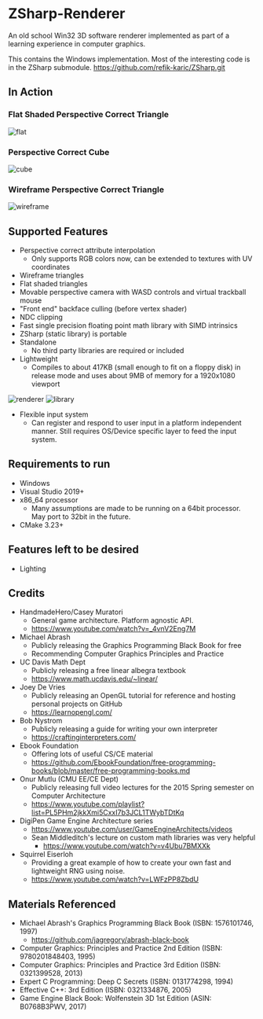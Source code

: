 # ZSharp-Renderer
An old school Win32 3D software renderer implemented as part of a learning experience in computer graphics.

This contains the Windows implementation. Most of the interesting code is in the ZSharp submodule.
https://github.com/refik-karic/ZSharp.git

## In Action

### Flat Shaded Perspective Correct Triangle
![flat](https://user-images.githubusercontent.com/54491280/207509581-63e4f4a4-85fe-4d37-be0c-b78de3a8abb1.png)

### Perspective Correct Cube
![cube](https://user-images.githubusercontent.com/54491280/207509866-aa91991b-8817-4261-ba7d-a198188ddf7f.png)

### Wireframe Perspective Correct Triangle
![wireframe](https://user-images.githubusercontent.com/54491280/207510415-bb6975f5-9010-44ba-b5b0-503438dd1ff8.png)

## Supported Features
- Perspective correct attribute interpolation
  - Only supports RGB colors now, can be extended to textures with UV coordinates
- Wireframe triangles
- Flat shaded triangles
- Movable perspective camera with WASD controls and virtual trackball mouse
- "Front end" backface culling (before vertex shader)
- NDC clipping
- Fast single precision floating point math library with SIMD intrinsics
- ZSharp (static library) is portable
- Standalone
  - No third party libraries are required or included
- Lightweight
  - Compiles to about 417KB (small enough to fit on a floppy disk) in release mode and uses about 9MB of memory for a 1920x1080 viewport

![renderer](https://user-images.githubusercontent.com/54491280/144987286-9ffd78e6-f413-488a-b1b2-f98fded9ec2b.png)
![library](https://user-images.githubusercontent.com/54491280/144987288-a9153e38-7192-4ef9-9b3e-3402ff311d0f.png)
- Flexible input system
  - Can register and respond to user input in a platform independent manner. Still requires OS/Device specific layer to feed the input system.

## Requirements to run
- Windows
- Visual Studio 2019+
- x86_64 processor
  - Many assumptions are made to be running on a 64bit processor. May port to 32bit in the future.
- CMake 3.23+

## Features left to be desired
- Lighting

## Credits
- HandmadeHero/Casey Muratori
  - General game architecture. Platform agnostic API.
  - https://www.youtube.com/watch?v=_4vnV2Eng7M
- Michael Abrash
  - Publicly releasing the Graphics Programming Black Book for free
  - Recommending Computer Graphics Principles and Practice
- UC Davis Math Dept
  - Publicly releasing a free linear albegra textbook
  - https://www.math.ucdavis.edu/~linear/
- Joey De Vries
  - Publicly releasing an OpenGL tutorial for reference and hosting personal projects on GitHub
  - https://learnopengl.com/
- Bob Nystrom
  - Publicly releasing a guide for writing your own interpreter
  - https://craftinginterpreters.com/
- Ebook Foundation
  - Offering lots of useful CS/CE material
  - https://github.com/EbookFoundation/free-programming-books/blob/master/free-programming-books.md
- Onur Mutlu (CMU EE/CE Dept)
  - Publicly releasing full video lectures for the 2015 Spring semester on Computer Architecture
  - https://www.youtube.com/playlist?list=PL5PHm2jkkXmi5CxxI7b3JCL1TWybTDtKq
- DigiPen Game Engine Architecture series
  - https://www.youtube.com/user/GameEngineArchitects/videos
  - Sean Middleditch's lecture on custom math libraries was very helpful
    - https://www.youtube.com/watch?v=v4Ubu7BMXXk
- Squirrel Eiserloh
  - Providing a great example of how to create your own fast and lightweight RNG using noise.
  - https://www.youtube.com/watch?v=LWFzPP8ZbdU

## Materials Referenced
- Michael Abrash's Graphics Programming Black Book (ISBN: 1576101746, 1997)
  - https://github.com/jagregory/abrash-black-book
- Computer Graphics: Principles and Practice 2nd Edition (ISBN: 9780201848403, 1995)
- Computer Graphics: Principles and Practice 3rd Edition (ISBN: 0321399528, 2013)
- Expert C Programming: Deep C Secrets (ISBN: 0131774298, 1994)
- Effective C++: 3rd Edition (ISBN: 0321334876, 2005)
- Game Engine Black Book: Wolfenstein 3D 1st Edition (ASIN: B0768B3PWV, 2017)
